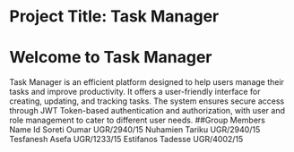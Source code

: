 # Project Title: Task Manager
# Welcome to Task Manager
Task Manager is an efficient platform designed to help users manage their tasks and improve productivity. It offers a user-friendly interface for creating, updating, and tracking tasks. The system ensures secure access through JWT Token-based authentication and authorization, with user and role management to cater to different user needs.
##Group Members  
                Name             Id
               Soreti Oumar      UGR/2940/15
               Nuhamien Tariku   UGR/2940/15
               Tesfanesh Asefa   UGR/1233/15
               Estifanos Tadesse UGR/4002/15 
